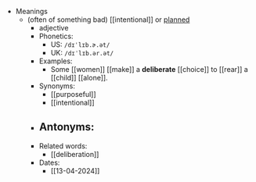 - Meanings
	- (often of something bad) [[intentional]] or [planned](plan)
		- adjective
		- Phonetics:
			- US: `/dɪˈlɪb.ɚ.ət/`
			- UK: `/dɪˈlɪb.ər.ət/`
		- Examples:
			- Some [[women]] [[make]] a **deliberate** [[choice]] to [[rear]] a [[child]] [[alone]].
		- Synonyms:
			- [[purposeful]]
			- [[intentional]]
		- Antonyms:
			-
		- Related words:
			- [[deliberation]]
		- Dates:
			- [[13-04-2024]]